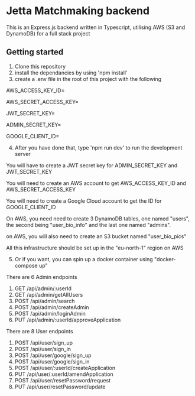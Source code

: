 # Jetta Matchmaking backend

This is an Express.js backend written in Typescript, utilising AWS (S3 and DynamoDB) for a full stack project

## Getting started

1) Clone this repository
2) install the dependancies by using 'npm install'
3) create a .env file in the root of this project with the following

AWS_ACCESS_KEY_ID=

AWS_SECRET_ACCESS_KEY=

JWT_SECRET_KEY=

ADMIN_SECRET_KEY=

GOOGLE_CLIENT_ID=


4) After you have done that, type 'npm run dev' to run the development server


You will have to create a JWT secret key for ADMIN_SECRET_KEY and JWT_SECRET_KEY

You will need to create an AWS account to get AWS_ACCESS_KEY_ID and AWS_SECRET_ACCESS_KEY

You will need to create a Google Cloud account to get the ID for GOOGLE_CLIENT_ID

On AWS, you need need to create 3 DynamoDB tables, one named "users", the second being "user_bio_info" and the last one named "admins".

on AWS, you will also need to create an S3 bucket named "user_bio_pics"

All this infrastructure should be set up in the "eu-north-1" region on AWS


5) Or if you want, you can spin up a docker container using "docker-compose up"

There are 6 Admin endpoints

1) GET /api/admin/:userId
2) GET /api/admin/getAllUsers
3) POST /api/admin/search
4) POST /api/admin/createAdmin
5) POST /api/admin/loginAdmin
6) PUT /api/admin/:userId/approveApplication

There are 8 User endpoints
1) POST /api/user/sign_up
2) POST /api/user/sign_in
3) POST /api/user/google/sign_up
4) POST /api/user/google/sign_in
5) POST /api/user/:userId/createApplication
6) PUT /api/user/:userId/amendApplication
7) POST /api/user/resetPassword/request
8) PUT /api/user/resetPassword/update